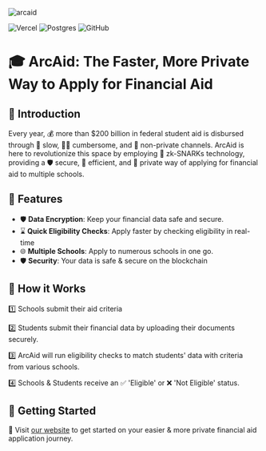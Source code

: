 ![arcaid](https://github.com/juliussneezer04/arcaid/assets/68603272/c7966dbb-c1e8-4923-8722-83e14be50a4d)

![Vercel](https://img.shields.io/badge/vercel-%23000000.svg?style=for-the-badge&logo=vercel&logoColor=white) 
![Postgres](https://img.shields.io/badge/postgres-%23316192.svg?style=for-the-badge&logo=postgresql&logoColor=white)
![GitHub](https://img.shields.io/badge/github-%23121011.svg?style=for-the-badge&logo=github&logoColor=white)


# 🎓 ArcAid: The Faster, More Private Way to Apply for Financial Aid

## 🌟 Introduction

Every year, 💰 more than $200 billion in federal student aid is disbursed through 🐌 slow, 🤦‍♀️ cumbersome, and 🚫 non-private channels. ArcAid is here to revolutionize this space by employing 🤖 zk-SNARKs technology, providing a 🛡️ secure, 🚀 efficient, and 🔐 private way of applying for financial aid to multiple schools.


## 🔗 Features

- 🛡️ **Data Encryption**: Keep your financial data safe and secure.
- ⌛ **Quick Eligibility Checks**: Apply faster by checking eligibility in real-time
- 🌐 **Multiple Schools**: Apply to numerous schools in one go.
- 🛡️ **Security**: Your data is safe & secure on the blockchain


## 📕 How it Works

1️⃣ Schools submit their aid criteria 

2️⃣ Students submit their financial data by uploading their documents securely.

3️⃣ ArcAid will run eligibility checks to match students' data with criteria from various schools. 

4️⃣ Schools & Students receive an ✅ 'Eligible' or ❌ 'Not Eligible' status.


## 🤗 Getting Started

🔗 Visit [our website](https://arcaid.study) to get started on your easier & more private financial aid application journey.
